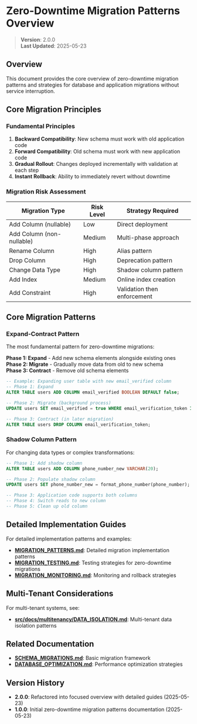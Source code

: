 
# Zero-Downtime Migration Patterns Overview

> **Version**: 2.0.0  
> **Last Updated**: 2025-05-23

## Overview

This document provides the core overview of zero-downtime migration patterns and strategies for database and application migrations without service interruption.

## Core Migration Principles

### Fundamental Principles
1. **Backward Compatibility**: New schema must work with old application code
2. **Forward Compatibility**: Old schema must work with new application code  
3. **Gradual Rollout**: Changes deployed incrementally with validation at each step
4. **Instant Rollback**: Ability to immediately revert without downtime

### Migration Risk Assessment

| Migration Type | Risk Level | Strategy Required |
|---------------|------------|-------------------|
| Add Column (nullable) | Low | Direct deployment |
| Add Column (non-nullable) | Medium | Multi-phase approach |
| Rename Column | High | Alias pattern |
| Drop Column | High | Deprecation pattern |
| Change Data Type | High | Shadow column pattern |
| Add Index | Medium | Online index creation |
| Add Constraint | High | Validation then enforcement |

## Core Migration Patterns

### Expand-Contract Pattern
The most fundamental pattern for zero-downtime migrations:

**Phase 1: Expand** - Add new schema elements alongside existing ones
**Phase 2: Migrate** - Gradually move data from old to new schema  
**Phase 3: Contract** - Remove old schema elements

```sql
-- Example: Expanding user table with new email_verified column
-- Phase 1: Expand
ALTER TABLE users ADD COLUMN email_verified BOOLEAN DEFAULT false;

-- Phase 2: Migrate (background process)
UPDATE users SET email_verified = true WHERE email_verification_token IS NULL;

-- Phase 3: Contract (in later migration)  
ALTER TABLE users DROP COLUMN email_verification_token;
```

### Shadow Column Pattern
For changing data types or complex transformations:

```sql
-- Phase 1: Add shadow column
ALTER TABLE users ADD COLUMN phone_number_new VARCHAR(20);

-- Phase 2: Populate shadow column
UPDATE users SET phone_number_new = format_phone_number(phone_number);

-- Phase 3: Application code supports both columns
-- Phase 4: Switch reads to new column
-- Phase 5: Clean up old column
```

## Detailed Implementation Guides

For detailed implementation patterns and examples:

- **[MIGRATION_PATTERNS.md](src/docs/data-model/MIGRATION_PATTERNS.md)**: Detailed migration implementation patterns
- **[MIGRATION_TESTING.md](src/docs/data-model/MIGRATION_TESTING.md)**: Testing strategies for zero-downtime migrations
- **[MIGRATION_MONITORING.md](src/docs/data-model/MIGRATION_MONITORING.md)**: Monitoring and rollback strategies

## Multi-Tenant Considerations

For multi-tenant systems, see:
- **[src/docs/multitenancy/DATA_ISOLATION.md](src/docs/multitenancy/DATA_ISOLATION.md)**: Multi-tenant data isolation patterns

## Related Documentation

- **[SCHEMA_MIGRATIONS.md](src/docs/data-model/SCHEMA_MIGRATIONS.md)**: Basic migration framework
- **[DATABASE_OPTIMIZATION.md](src/docs/data-model/DATABASE_OPTIMIZATION.md)**: Performance optimization strategies

## Version History

- **2.0.0**: Refactored into focused overview with detailed guides (2025-05-23)
- **1.0.0**: Initial zero-downtime migration patterns documentation (2025-05-23)
